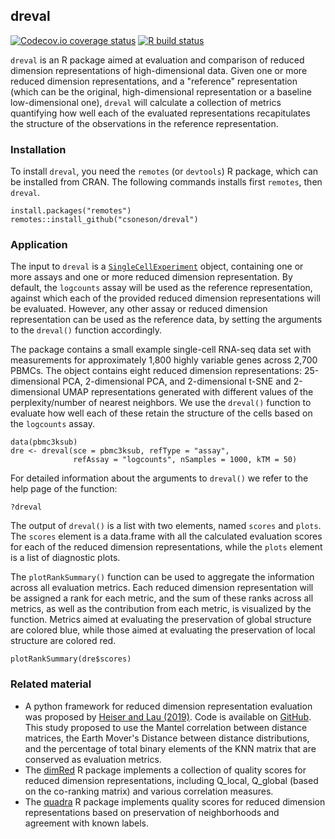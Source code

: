 ## dreval
[![Codecov.io coverage status](https://codecov.io/github/csoneson/dreval/coverage.svg?branch=master)](https://codecov.io/github/csoneson/dreval)
[![R build status](https://github.com/csoneson/dreval/workflows/R-CMD-check/badge.svg)](https://github.com/csoneson/dreval)

`dreval` is an R package aimed at evaluation and comparison of reduced dimension
representations of high-dimensional data. Given one or more reduced dimension
representations, and a "reference" representation (which can be the original,
high-dimensional representation or a baseline low-dimensional one), `dreval`
will calculate a collection of metrics quantifying how well each of the
evaluated representations recapitulates the structure of the observations in the
reference representation.

### Installation

To install `dreval`, you need the `remotes` (or `devtools`) R package, which can
be installed from CRAN. The following commands installs first `remotes`, then
`dreval`.

```
install.packages("remotes")
remotes::install_github("csoneson/dreval")
```

### Application

The input to `dreval` is a
[`SingleCellExperiment`](https://bioconductor.org/packages/SingleCellExperiment/)
object, containing one or more assays and one or more reduced dimension
representation. By default, the `logcounts` assay will be used as the reference
representation, against which each of the provided reduced dimension
representations will be evaluated. However, any other assay or reduced dimension
representation can be used as the reference data, by setting the arguments to
the `dreval()` function accordingly.

The package contains a small example single-cell RNA-seq data set with
measurements for approximately 1,800 highly variable genes across 2,700 PBMCs.
The object contains eight reduced dimension representations: 25-dimensional PCA,
2-dimensional PCA, and 2-dimensional t-SNE and 2-dimensional UMAP
representations generated with different values of the perplexity/number of
nearest neighbors. We use the `dreval()` function to evaluate how well each of
these retain the structure of the cells based on the `logcounts` assay.

```
data(pbmc3ksub)
dre <- dreval(sce = pbmc3ksub, refType = "assay", 
              refAssay = "logcounts", nSamples = 1000, kTM = 50)
```

For detailed information about the arguments to `dreval()` we refer to the
help page of the function:

```
?dreval
```

The output of `dreval()` is a list with two elements, named `scores` and
`plots`. The `scores` element is a data.frame with all the calculated evaluation
scores for each of the reduced dimension representations, while the `plots`
element is a list of diagnostic plots.

The `plotRankSummary()` function can be used to aggregate the information across
all evaluation metrics. Each reduced dimension representation will be assigned a
rank for each metric, and the sum of these ranks across all metrics, as well as
the contribution from each metric, is visualized by the function. Metrics aimed
at evaluating the preservation of global structure are colored blue, while those
aimed at evaluating the preservation of local structure are colored red.

```
plotRankSummary(dre$scores)
```

### Related material

- A python framework for reduced dimension representation evaluation was proposed by [Heiser and Lau (2019)](https://www.biorxiv.org/content/10.1101/684340v1.abstract). Code is available on [GitHub](https://github.com/KenLauLab/DR-structure-preservation). This study proposed to use the Mantel correlation between distance matrices, the Earth Mover's Distance between distance distributions, and the percentage of total binary elements of the KNN matrix that are conserved as evaluation metrics. 
- The [dimRed](https://cran.r-project.org/web/packages/dimRed/index.html) R package implements a collection of quality scores for reduced dimension representations, including Q\_local, Q\_global (based on the co-ranking matrix) and various correlation measures. 
- The [quadra](https://github.com/jlmelville/quadra) R package implements quality scores for reduced dimension representations based on preservation of neighborhoods and agreement with known labels. 

